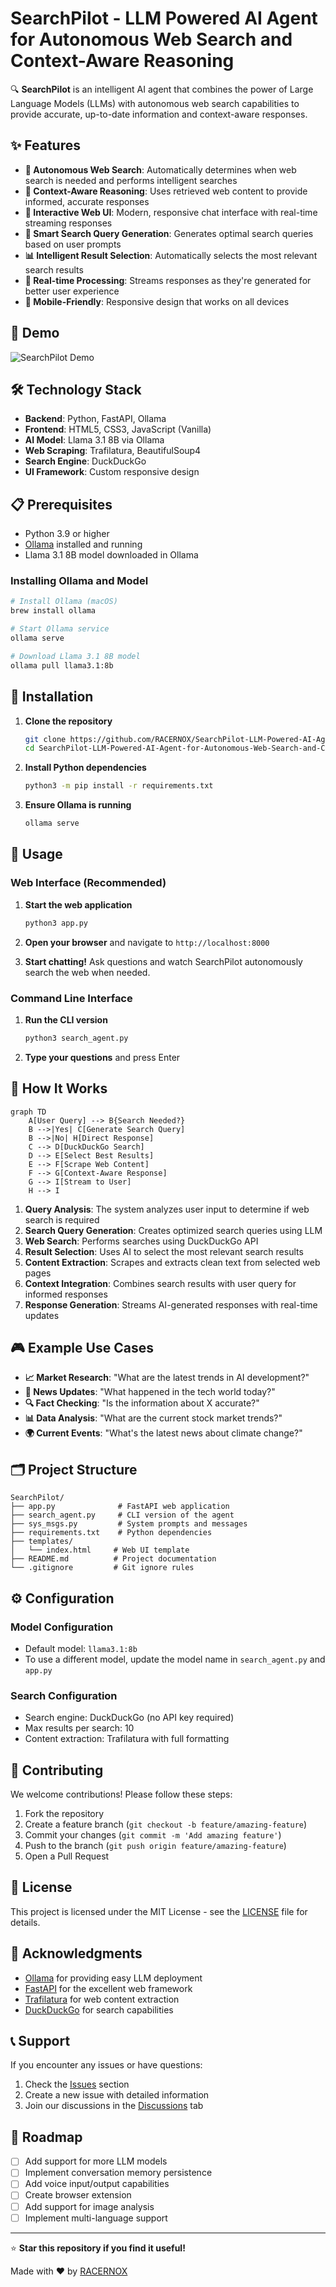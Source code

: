 # SearchPilot - LLM Powered AI Agent for Autonomous Web Search and Context-Aware Reasoning

🔍 **SearchPilot** is an intelligent AI agent that combines the power of Large Language Models (LLMs) with autonomous web search capabilities to provide accurate, up-to-date information and context-aware responses.

## ✨ Features

- **🤖 Autonomous Web Search**: Automatically determines when web search is needed and performs intelligent searches
- **🧠 Context-Aware Reasoning**: Uses retrieved web content to provide informed, accurate responses
- **💬 Interactive Web UI**: Modern, responsive chat interface with real-time streaming responses
- **🎯 Smart Search Query Generation**: Generates optimal search queries based on user prompts
- **📊 Intelligent Result Selection**: Automatically selects the most relevant search results
- **🔄 Real-time Processing**: Streams responses as they're generated for better user experience
- **📱 Mobile-Friendly**: Responsive design that works on all devices

## 🚀 Demo

![SearchPilot Demo](https://via.placeholder.com/800x400/667eea/ffffff?text=SearchPilot+Demo)

## 🛠️ Technology Stack

- **Backend**: Python, FastAPI, Ollama
- **Frontend**: HTML5, CSS3, JavaScript (Vanilla)
- **AI Model**: Llama 3.1 8B via Ollama
- **Web Scraping**: Trafilatura, BeautifulSoup4
- **Search Engine**: DuckDuckGo
- **UI Framework**: Custom responsive design

## 📋 Prerequisites

- Python 3.9 or higher
- [Ollama](https://ollama.ai/) installed and running
- Llama 3.1 8B model downloaded in Ollama

### Installing Ollama and Model

```bash
# Install Ollama (macOS)
brew install ollama

# Start Ollama service
ollama serve

# Download Llama 3.1 8B model
ollama pull llama3.1:8b
```

## 🔧 Installation

1. **Clone the repository**
   ```bash
   git clone https://github.com/RACERNOX/SearchPilot-LLM-Powered-AI-Agent-for-Autonomous-Web-Search-and-Context-Aware-Reasoning.git
   cd SearchPilot-LLM-Powered-AI-Agent-for-Autonomous-Web-Search-and-Context-Aware-Reasoning
   ```

2. **Install Python dependencies**
   ```bash
   python3 -m pip install -r requirements.txt
   ```

3. **Ensure Ollama is running**
   ```bash
   ollama serve
   ```

## 🚀 Usage

### Web Interface (Recommended)

1. **Start the web application**
   ```bash
   python3 app.py
   ```

2. **Open your browser** and navigate to `http://localhost:8000`

3. **Start chatting!** Ask questions and watch SearchPilot autonomously search the web when needed.

### Command Line Interface

1. **Run the CLI version**
   ```bash
   python3 search_agent.py
   ```

2. **Type your questions** and press Enter

## 📖 How It Works

```mermaid
graph TD
    A[User Query] --> B{Search Needed?}
    B -->|Yes| C[Generate Search Query]
    B -->|No| H[Direct Response]
    C --> D[DuckDuckGo Search]
    D --> E[Select Best Results]
    E --> F[Scrape Web Content]
    F --> G[Context-Aware Response]
    G --> I[Stream to User]
    H --> I
```

1. **Query Analysis**: The system analyzes user input to determine if web search is required
2. **Search Query Generation**: Creates optimized search queries using LLM
3. **Web Search**: Performs searches using DuckDuckGo API
4. **Result Selection**: Uses AI to select the most relevant search results
5. **Content Extraction**: Scrapes and extracts clean text from selected web pages
6. **Context Integration**: Combines search results with user query for informed responses
7. **Response Generation**: Streams AI-generated responses with real-time updates

## 🎮 Example Use Cases

- **📈 Market Research**: "What are the latest trends in AI development?"
- **📰 News Updates**: "What happened in the tech world today?"
- **🔍 Fact Checking**: "Is the information about X accurate?"
- **📊 Data Analysis**: "What are the current stock market trends?"
- **🌍 Current Events**: "What's the latest news about climate change?"

## 🗂️ Project Structure

```
SearchPilot/
├── app.py              # FastAPI web application
├── search_agent.py     # CLI version of the agent
├── sys_msgs.py         # System prompts and messages
├── requirements.txt    # Python dependencies
├── templates/
│   └── index.html     # Web UI template
├── README.md          # Project documentation
└── .gitignore         # Git ignore rules
```

## ⚙️ Configuration

### Model Configuration
- Default model: `llama3.1:8b`
- To use a different model, update the model name in `search_agent.py` and `app.py`

### Search Configuration
- Search engine: DuckDuckGo (no API key required)
- Max results per search: 10
- Content extraction: Trafilatura with full formatting

## 🤝 Contributing

We welcome contributions! Please follow these steps:

1. Fork the repository
2. Create a feature branch (`git checkout -b feature/amazing-feature`)
3. Commit your changes (`git commit -m 'Add amazing feature'`)
4. Push to the branch (`git push origin feature/amazing-feature`)
5. Open a Pull Request

## 📝 License

This project is licensed under the MIT License - see the [LICENSE](LICENSE) file for details.

## 🙏 Acknowledgments

- [Ollama](https://ollama.ai/) for providing easy LLM deployment
- [FastAPI](https://fastapi.tiangolo.com/) for the excellent web framework
- [Trafilatura](https://trafilatura.readthedocs.io/) for web content extraction
- [DuckDuckGo](https://duckduckgo.com/) for search capabilities

## 📞 Support

If you encounter any issues or have questions:

1. Check the [Issues](https://github.com/RACERNOX/SearchPilot-LLM-Powered-AI-Agent-for-Autonomous-Web-Search-and-Context-Aware-Reasoning/issues) section
2. Create a new issue with detailed information
3. Join our discussions in the [Discussions](https://github.com/RACERNOX/SearchPilot-LLM-Powered-AI-Agent-for-Autonomous-Web-Search-and-Context-Aware-Reasoning/discussions) tab

## 🔮 Roadmap

- [ ] Add support for more LLM models
- [ ] Implement conversation memory persistence
- [ ] Add voice input/output capabilities
- [ ] Create browser extension
- [ ] Add support for image analysis
- [ ] Implement multi-language support

---

⭐ **Star this repository if you find it useful!**

Made with ❤️ by [RACERNOX](https://github.com/RACERNOX)
